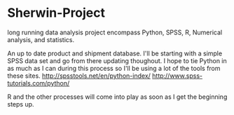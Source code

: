 # Sherwin-Project
long running data analysis project
encompass Python, SPSS, R, Numerical analysis, and statistics. 

An up to date product and shipment database.
I'll be starting with a simple SPSS data set and go from there updating thoughout. I hope to tie Python in as much as I can during this process so I'll be using a lot of the tools from these sites. http://spsstools.net/en/python-index/  http://www.spss-tutorials.com/python/

R and the other processes will come into play as soon as I get the beginning steps up. 
